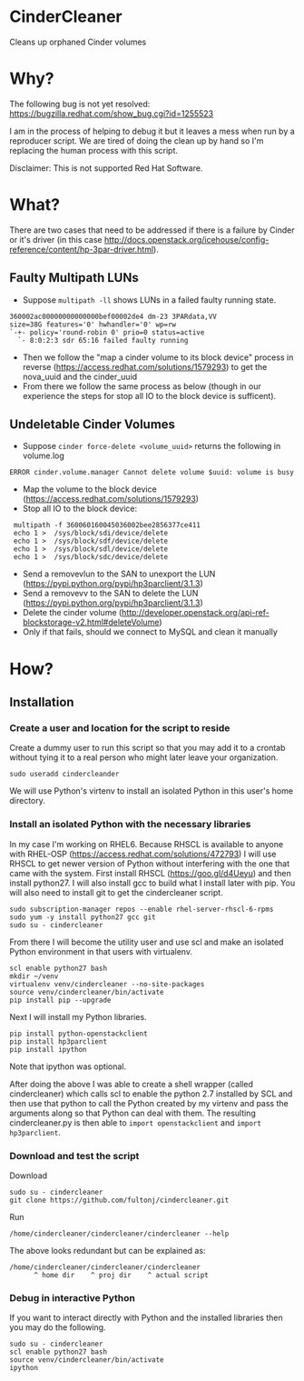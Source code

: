 # CinderCleaner
Cleans up orphaned Cinder volumes

# Why?
The following bug is not yet resolved: https://bugzilla.redhat.com/show_bug.cgi?id=1255523

I am in the process of helping to debug it but it leaves a mess
when run by a reproducer script. We are tired of doing the clean up
by hand so I'm replacing the human process with this script. 

Disclaimer: This is not supported Red Hat Software. 

# What?
There are two cases that need to be addressed if there is a failure by
Cinder or it's driver (in this case
http://docs.openstack.org/icehouse/config-reference/content/hp-3par-driver.html).


## Faulty Multipath LUNs

- Suppose `multipath -ll` shows LUNs in a failed faulty running state. 
~~~
360002ac00000000000000bef00002de4 dm-23 3PARdata,VV
size=38G features='0' hwhandler='0' wp=rw
`-+- policy='round-robin 0' prio=0 status=active
  `- 8:0:2:3 sdr 65:16 failed faulty running
~~~
- Then we follow the "map a cinder volume to its block device" process
  in reverse (https://access.redhat.com/solutions/1579293) to get the
  nova_uuid and the cinder_uuid 
- From there we follow the same process as below (though in our
  experience the steps for stop all IO to the block device is
  sufficent). 

## Undeletable Cinder Volumes
- Suppose `cinder force-delete <volume_uuid>` returns the following in volume.log 
~~~
ERROR cinder.volume.manager Cannot delete volume $uuid: volume is busy
~~~
- Map the volume to the block device (https://access.redhat.com/solutions/1579293)
- Stop all IO to the block device:
~~~
 multipath -f 360060160045036002bee2856377ce411
 echo 1 >  /sys/block/sdi/device/delete
 echo 1 >  /sys/block/sdf/device/delete
 echo 1 >  /sys/block/sdl/device/delete
 echo 1 >  /sys/block/sdc/device/delete
~~~
- Send a removevlun to the SAN to unexport the LUN (https://pypi.python.org/pypi/hp3parclient/3.1.3)
- Send a removevv to the SAN to delete the LUN (https://pypi.python.org/pypi/hp3parclient/3.1.3)
- Delete the cinder volume (http://developer.openstack.org/api-ref-blockstorage-v2.html#deleteVolume)
- Only if that fails, should we connect to MySQL and clean it manually

# How?

## Installation

### Create a user and location for the script to reside

Create a dummy user to run this script so that you may add it to a
crontab without tying it to a real person who might later leave your
organization. 
~~~
sudo useradd cindercleander
~~~
We will use Python's virtenv to install an isolated Python in this
user's home directory. 

### Install an isolated Python with the necessary libraries

In my case I'm working on RHEL6. Because RHSCL is available to anyone
with RHEL-OSP (https://access.redhat.com/solutions/472793) I will use
RHSCL to get newer version of Python without interfering with the one
that came with the system. First install RHSCL (https://goo.gl/d4Ueyu)
and then install python27. I will also install gcc to build what I
install later with pip. You will also need to install git to get the
cindercleaner script. 
~~~
sudo subscription-manager repos --enable rhel-server-rhscl-6-rpms
sudo yum -y install python27 gcc git 
sudo su - cindercleaner
~~~
From there I will become the utility user and use scl and make an
isolated Python environment in that users with virtualenv. 
~~~
scl enable python27 bash
mkdir ~/venv
virtualenv venv/cindercleaner --no-site-packages
source venv/cindercleaner/bin/activate
pip install pip --upgrade
~~~
Next I will install my Python libraries.
~~~
pip install python-openstackclient
pip install hp3parclient
pip install ipython 
~~~
Note that ipython was optional.

After doing the above I was able to create a shell wrapper (called
cindercleaner) which calls scl to enable the python 2.7 installed 
by SCL and then use that python to call the Python created by my
virtenv and pass the arguments along so that Python can deal with
them. The resulting cindercleaner.py is then able to `import
openstackclient` and `import hp3parclient`. 

### Download and test the script

Download
~~~
sudo su - cindercleaner
git clone https://github.com/fultonj/cindercleaner.git
~~~
Run
~~~
/home/cindercleaner/cindercleaner/cindercleaner --help
~~~
The above looks redundant but can be explained as: 
~~~
/home/cindercleaner/cindercleaner/cindercleaner 
      ^ home dir    ^ proj dir    ^ actual script
~~~

### Debug in interactive Python 

If you want to interact directly with Python and the installed
libraries then you may do the following. 
~~~
sudo su - cindercleaner
scl enable python27 bash
source venv/cindercleaner/bin/activate
ipython
~~~
